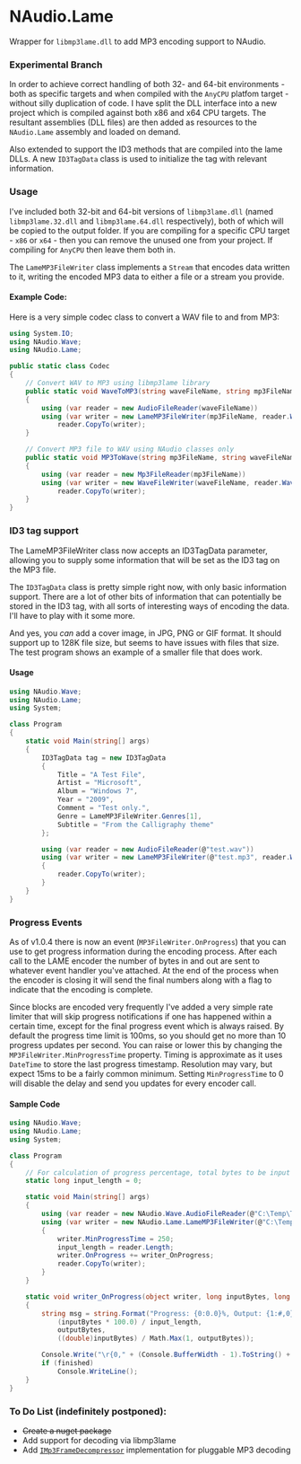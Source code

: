 # NAudio.Lame

Wrapper for `libmp3lame.dll` to add MP3 encoding support to NAudio.

### Experimental Branch

In order to achieve correct handling of both 32- and 64-bit environments - both as specific targets and when compiled with the `AnyCPU` platfom target - without silly duplication of code.  I have split the DLL interface into a new project which is compiled against both x86 and x64 CPU targets.  The resultant assemblies (DLL files) are then added as resources to the `NAudio.Lame` assembly and loaded on demand.

Also extended to support the ID3 methods that are compiled into the lame DLLs.  A new `ID3TagData` class is used to initialize the tag with relevant information.

### Usage

I've included both 32-bit and 64-bit versions of `libmp3lame.dll` (named `libmp3lame.32.dll` and `libmp3lame.64.dll` respectively), both of which will be copied to the output folder.  If you are compiling for a specific CPU target - `x86` or `x64` - then you can remove the unused one from your project.  If compiling for `AnyCPU` then leave them both in.

The `LameMP3FileWriter` class implements a `Stream` that encodes data written to it, writing the encoded MP3 data to either a file or a stream you provide.


#### Example Code:

Here is a very simple codec class to convert a WAV file to and from MP3:

```c#
using System.IO;
using NAudio.Wave;
using NAudio.Lame;

public static class Codec
{
	// Convert WAV to MP3 using libmp3lame library
	public static void WaveToMP3(string waveFileName, string mp3FileName, int bitRate = 128)
	{
		using (var reader = new AudioFileReader(waveFileName))
		using (var writer = new LameMP3FileWriter(mp3FileName, reader.WaveFormat, bitRate))
			reader.CopyTo(writer);
	}

	// Convert MP3 file to WAV using NAudio classes only
	public static void MP3ToWave(string mp3FileName, string waveFileName)
	{
		using (var reader = new Mp3FileReader(mp3FileName))
		using (var writer = new WaveFileWriter(waveFileName, reader.WaveFormat))
			reader.CopyTo(writer);
	}
}
```


### ID3 tag support

The LameMP3FileWriter class now accepts an ID3TagData parameter, allowing you to supply some information 
that will be set as the ID3 tag on the MP3 file.

The `ID3TagData` class is pretty simple right now, with only basic information support.  There are a lot of other bits of information that can potentially be stored in the ID3 tag, with all sorts of interesting ways of encoding the data.  I'll have to play with it some more.

And yes, you *can* add a cover image, in JPG, PNG or GIF format.  It should support up to 128K file size, but seems to have issues with files that size.  The test program shows an example of a smaller file that does work.

#### Usage

```c#
using NAudio.Wave;
using NAudio.Lame;
using System;

class Program
{
	static void Main(string[] args)
	{
		ID3TagData tag = new ID3TagData 
		{
			Title = "A Test File",
			Artist = "Microsoft",
			Album = "Windows 7",
			Year = "2009",
			Comment = "Test only.",
			Genre = LameMP3FileWriter.Genres[1],
			Subtitle = "From the Calligraphy theme"
		};

		using (var reader = new AudioFileReader(@"test.wav"))
		using (var writer = new LameMP3FileWriter(@"test.mp3", reader.WaveFormat, 128, tag))
		{
			reader.CopyTo(writer);
		}
	}
}
```

### Progress Events

As of v1.0.4 there is now an event (`MP3FileWriter.OnProgress`) that you can use to get progress information during the encoding process.  After each call to the LAME encoder the number of bytes in and out are sent to whatever event handler you've attached.  At the end of the process when the encoder is closing it will send the final numbers along with a flag to indicate that the encoding is complete.

Since blocks are encoded very frequently I've added a very simple rate limiter that will skip progress notifications if one has happened within a certain time, except for the final progress event which is always raised.  By default the progress time limit is 100ms, so you should get no more than 10 progress updates per second.  You can raise or lower this by changing the `MP3FileWriter.MinProgressTime` property.  Timing is approximate as it uses `DateTime` to store the last progress timestamp.  Resolution may vary, but expect 15ms to be a fairly common minimum.  Setting `MinProgressTime` to 0 will disable the delay and send you updates for every encoder call.

#### Sample Code

```c#
using NAudio.Wave;
using NAudio.Lame;
using System;

class Program
{
	// For calculation of progress percentage, total bytes to be input
	static long input_length = 0;

	static void Main(string[] args)
	{
		using (var reader = new NAudio.Wave.AudioFileReader(@"C:\Temp\TestWave.wav"))
		using (var writer = new NAudio.Lame.LameMP3FileWriter(@"C:\Temp\Encoded.mp3", reader.WaveFormat, NAudio.Lame.LAMEPreset.V3))
		{
			writer.MinProgressTime = 250;
			input_length = reader.Length;
			writer.OnProgress += writer_OnProgress;
			reader.CopyTo(writer);
		}
	}

	static void writer_OnProgress(object writer, long inputBytes, long outputBytes, bool finished)
	{
		string msg = string.Format("Progress: {0:0.0}%, Output: {1:#,0} bytes, Ratio: 1:{2:0.0}",
			(inputBytes * 100.0) / input_length,
			outputBytes,
			((double)inputBytes) / Math.Max(1, outputBytes));

		Console.Write("\r{0," + (Console.BufferWidth - 1).ToString() + "}\r{1}", "", msg);
		if (finished)
			Console.WriteLine();
	}
}
```


### To Do List (indefinitely postponed):

- ~~Create a nuget package~~
- Add support for decoding via libmp3lame
- Add [`IMp3FrameDecompressor`][1] implementation for pluggable MP3 decoding

[1]: http://naudio.codeplex.com/SourceControl/latest#NAudio/FileFormats/Mp3/IMp3FrameDecompressor.cs

